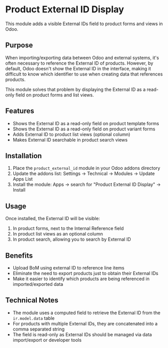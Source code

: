 # Product External ID Display

This module adds a visible External IDs field to product forms and views in Odoo.

## Purpose

When importing/exporting data between Odoo and external systems, it's often necessary to reference the External ID of products. However, by default, Odoo doesn't show the External ID in the interface, making it difficult to know which identifier to use when creating data that references products.

This module solves that problem by displaying the External ID as a read-only field on product forms and list views.

## Features

- Shows the External ID as a read-only field on product template forms
- Shows the External ID as a read-only field on product variant forms
- Adds External ID to product list views (optional column)
- Makes External ID searchable in product search views

## Installation

1. Place the `product_external_id` module in your Odoo addons directory
2. Update the addons list: Settings -> Technical -> Modules -> Update Apps List
3. Install the module: Apps -> search for "Product External ID Display" -> Install

## Usage

Once installed, the External ID will be visible:

1. In product forms, next to the Internal Reference field
2. In product list views as an optional column
3. In product search, allowing you to search by External ID

## Benefits

- Upload BoM using external ID to reference line items
- Eliminate the need to export products just to obtain their External IDs
- Make it easier to identify which products are being referenced in imported/exported data

## Technical Notes

- The module uses a computed field to retrieve the External ID from the `ir.model.data` table
- For products with multiple External IDs, they are concatenated into a comma separated string
- The field is read-only as External IDs should be managed via data import/export or developer tools